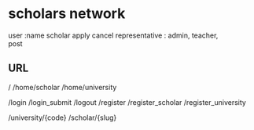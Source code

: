 # scholars network

user :name
  scholar
    apply cancel
  representative  : admin, teacher,  
    post



## URL
  /
  /home/scholar
  /home/university

  /login      /login_submit
  /logout
  /register
    /register_scholar
    /register_university

  /university/{code}
  /scholar/{slug}
